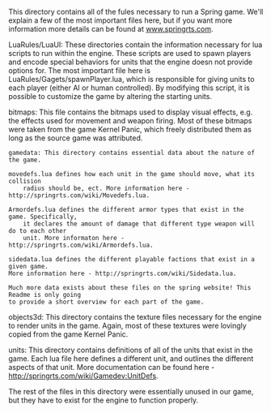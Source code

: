 This directory contains all of the fules necessary to run a Spring game. We'll explain 
a few of the most important files here, but if you want more information more details 
can be found at www.springrts.com. 

LuaRules/LuaUI: These directories contain the information necessary for lua scripts
to run within the engine. These scripts are used to spawn players and encode special
behaviors for units that the engine doesn not provide options for. The most important 
file here is LuaRules/Gagets/spawnPlayer.lua, which is responsible for giving units
to each player (either AI or human controlled). By modifying this script, it is possible
to customize the game by altering the starting units.

bitmaps: This file contains the bitmaps used to display visual effects, e.g. the effects
used for movement and weapon firing. Most of these bitmaps were taken from the game Kernel
Panic, which freely distributed them as long as the source game was attributed.

    gamedata: This directory contains essential data about the nature of the game. 
    
    movedefs.lua defines how each unit in the game should move, what its collision 
        radius should be, ect. More information here - http://springrts.com/wiki/Movedefs.lua.
    
    Armordefs.lua defines the different armor types that exist in the game. Specifically,
        it declares the amount of damage that different type weapon will do to each other
        unit. More informaton here - http://springrts.com/wiki/Armordefs.lua.
    
    sidedata.lua defines the different playable factions that exist in a given game.
    More information here - http://springrts.com/wiki/Sidedata.lua.
    
    Much more data exists about these files on the spring website! This Readme is only going
    to provide a short overview for each part of the game. 

objects3d: This directory contains the texture files necessary for the engine to 
render units in the game. Again, most of these textures were lovingly copied from the
game Kernel Panic. 

units: This directory contains definitions of all of the units that exist in the game. 
Each lua file here defines a different unit, and outlines the different aspects of that 
unit. More documentation can be found here - http://springrts.com/wiki/Gamedev:UnitDefs.


The rest of the files in this directory were essentially unused in our game, but they
have to exist for the engine to function properly. 
